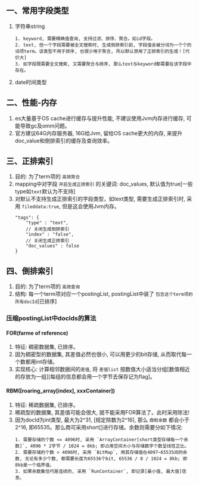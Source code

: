 ## 一、常用字段类型
1. 字符串string
    ```
    1. keyword, 需要精确值查询, 支持过滤、排序、聚合。如id字段。
    2. text, 但一个字段需要被全文搜索时, 生成倒排索引前, 字段值会被分词为一个个的词项term。该类型不用于排序, 也很少用于聚合, 所以默认禁用了正排索引的生成！[代价大] 
    3. 如字段既需要全文搜索, 又需要聚合与排序, 那么text与keyword都需要在该字段中存在。
    ```
2. date时间类型

## 二、性能-内存
1. es大量基于OS cache进行缓存与提升性能, 不建议使用Jvm内存进行缓存, 可能导致gc及omm问题。
2. 官方建议64G内存服务器, 16G给Jvm, 留给OS cache更大的内存, 来提升doc_value和倒排索引的缓存及查询效率。

## 三、正排索引
1. 目的: 为了term项的 `高效聚合`
2. mapping中对字段 `开启生成正排索引` 的关键词: doc_values, 默认值为true[一些type如`text`默认为不支持]
3. 对默认不支持生成正排索引的字段类型，如text类型, 需要生成正排索引时, 采用 `fileddata:true`, 但是这会使用Jvm内存。
    ```
    "tags": {
        "type" : "text",
        // 关闭生成倒排索引
        "index" : "false",
        // 关闭生成正排索引
        "doc_values" : false 
    }
    ```

## 四、倒排索引
1. 目的: 为了term项的 `高效查询`
2. 结构: 每一个term项对应一个postingList, postingList中装了 `包含这个term项的所有docId`[已排序]

### 压缩postingList中docIds的算法

#### FOR(farme of reference)
1. 特征: 稠密数据集, 已排序。
2. 因为稠密型的数据集, 其差值必然也很小, 可以用更少的bit存储, 从而取代每一个数都用int存储。
3. 实现核心: 计算相邻数据间的`差值`, 将 `差值list` 按数值大小适当分组[数值相近的存放为一组][每组的信息都会用一个字节去保存记为flag]。
  
#### RBM([roaring_array[index], xxxContainer])
1. 特征: 稀疏数据集, 已排序。
2. 稀疏型的数据集, 其差值可能会很大, 就不能采用FOR算法了。此时采用除法!
3. 因为docId为int类型, 最大为2^31, [规定除数为2^16], 那么 `商和余数` 都会小于2^16, 即65535。那么商可采用short[]进行存储。余数则需要分如下情况:
    ```
    1. 需要存储的个数 <= 4096时, 采用 `ArrayContainer[short类型存储每一个余数]`, 4096 * 2字节 / 1024 = 8kb; 即占用空间大小与存储数字个数呈线性正比。
    2. 需要存储的个数 > 4096时, 采用 `BitMap`, 用其存储值在4097~65535间的余数, 无论有多少个数, 都需要长度为65536个bit, 65536 / 8 / 1024 = 8kb; 即8kb是一个临界值。
    3. 如果余数集恰巧是连续的, 采用 `RunContainer`, 即记录[最小值, 最大值]信息。
    ```